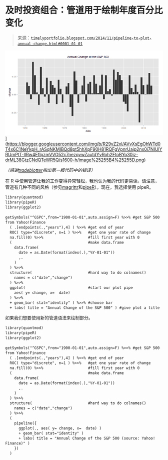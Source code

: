 <!--yml

分类：未分类

日期：2024-05-18 14:50:46

-->

# 及时投资组合：管道用于绘制年度百分比变化

> 来源：[`timelyportfolio.blogspot.com/2014/11/pipeline-to-plot-annual-change.html#0001-01-01`](http://timelyportfolio.blogspot.com/2014/11/pipeline-to-plot-annual-change.html#0001-01-01)

![image](img/231b3f19482296dfe063850d5ff9f650.png "image")](https://blogger.googleusercontent.com/img/b/R29vZ2xl/AVvXsEgOhWTd0T4x6C1NeYkpH_rASqNKMIBQd8pt5hhXpF90H81RQFgVpnrUaip2nx0i7NIUlYRUmPtT-lIRw4EflpzmVVO52c7nezqvwZautdYvRoh2FtoBYo30jz-drML38GtzCNdQTeWR5Q/s1600-h/image%25255B4%25255D.png)

*（感谢[tradeblotter](http://tradeblotter.wordpress.com)指出第一版代码中的错误）*

在 R 中使用管道让我的工作变得异常轻松，我也认为我的代码更易读。请注意，管道有几种不同的风格（参见[magrittr](https://github.com/smbache/magrittr)和[pipeR](http://renkun.me/pipeR-tutorial/)）。现在，我选择使用 pipeR。

```
library(quantmod)
library(pipeR)
library(ggplot2)

getSymbols("^GSPC",from="1900-01-01",auto.assign=F) %>>% #get S&P 500 from Yahoo!Finance
  ( .[endpoints(.,"years"),4] ) %>>% #get end of year
  ROC( type="discrete", n=1 ) %>>%   #get one year rate of change
  na.fill(0) %>>%                    #fill first year with 0
  (                                  #make data.frame
    data.frame(
      date = as.Date(format(index(.),"%Y-01-01"))
      ,.
    )
  ) %>>%
  structure(                         #hard way to do colnames()
    names = c("date","change")
  ) %>>%
  ggplot(                            #start our plot pipe
    aes( y= change, x=  date)
  ) %>>%
  + geom_bar( stat="identity" ) %>>% #choose bar
  + labs( title = "Annual Change of the S&P 500" ) #give plot a title
```

如果我们想要使用新的管道语法来绘制部分。

```
library(quantmod)
library(pipeR)
library(ggplot2)

getSymbols("^GSPC",from="1900-01-01",auto.assign=F) %>>% #get S&P 500 from Yahoo!Finance
  ( .[endpoints(.,"years"),4] ) %>>% #get end of year
  ROC( type="discrete", n=1 ) %>>%   #get one year rate of change
  na.fill(0) %>>%                    #fill first year with 0
  (                                  #make data.frame
    data.frame(
      date = as.Date(format(index(.),"%Y-01-01"))
      ,.
    )
  ) %>>%
  structure(                         #hard way to do colnames()
    names = c("date","change")
  ) %>>%
  (
    pipeline({
      ggplot(., aes( y= change, x=  date) )
      + geom_bar( stat="identity" )
      + labs( title = "Annual Change of the S&P 500 (source: Yahoo! Finance)" )
    })
  )
```
